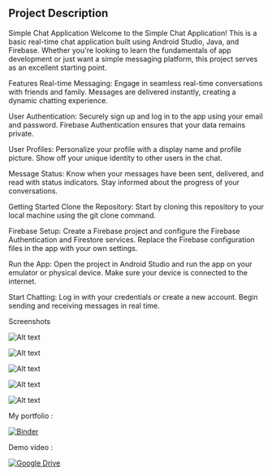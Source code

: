 ## Project Description
Simple Chat Application
Welcome to the Simple Chat Application! This is a basic real-time chat application built using Android Studio, Java, and Firebase. Whether you're looking to learn the fundamentals of app development or just want a simple messaging platform, this project serves as an excellent starting point.

Features
Real-time Messaging: Engage in seamless real-time conversations with friends and family. Messages are delivered instantly, creating a dynamic chatting experience.

User Authentication: Securely sign up and log in to the app using your email and password. Firebase Authentication ensures that your data remains private.

User Profiles: Personalize your profile with a display name and profile picture. Show off your unique identity to other users in the chat.

Message Status: Know when your messages have been sent, delivered, and read with status indicators. Stay informed about the progress of your conversations.

Getting Started
Clone the Repository: Start by cloning this repository to your local machine using the git clone command.

Firebase Setup: Create a Firebase project and configure the Firebase Authentication and Firestore services. Replace the Firebase configuration files in the app with your own settings.

Run the App: Open the project in Android Studio and run the app on your emulator or physical device. Make sure your device is connected to the internet.

Start Chatting: Log in with your credentials or create a new account. Begin sending and receiving messages in real time.

Screenshots




![Alt text](chat1.PNG)



![Alt text](chat2.PNG)



![Alt text](chat3.PNG)



![Alt text](chat4.PNG)



![Alt text](chat5.PNG)





My portfolio :



[![Binder](https://mybinder.org/badge_logo.svg)](https://mybinder.org/v2/gh/Ben-Mbarek-Mohamed/Mini_Projet_DA/master?filepath=/notebook.ipynb)

Demo video :



[![Google Drive](https://raw.githubusercontent.com/ChristianFJung/simple-github-buttons/master/googleDrive.svg)](https://drive.google.com/file/d/1fMMiNhtmQ-lLx9QVMfebslWZxDlwuU5U/view?usp=sharing)